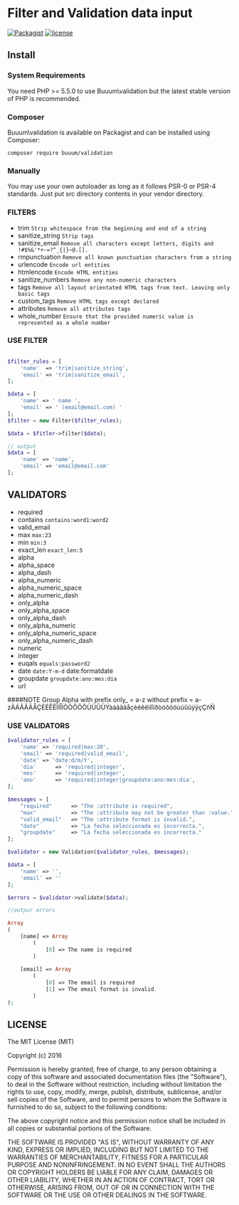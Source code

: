 Filter and Validation data input
================================

[![Packagist](https://img.shields.io/packagist/v/buuum/validation.svg)](https://packagist.org/packages/buuum/validation)
[![license](https://img.shields.io/github/license/mashape/apistatus.svg?maxAge=2592000)](#license)

## Install

### System Requirements

You need PHP >= 5.5.0 to use Buuum\validation but the latest stable version of PHP is recommended.

### Composer

Buuum\validation is available on Packagist and can be installed using Composer:

```
composer require buuum/validation
```

### Manually

You may use your own autoloader as long as it follows PSR-0 or PSR-4 standards. Just put src directory contents in your vendor directory.


### FILTERS

* trim `Strip whitespace from the beginning and end of a string`
* sanitize_string `Strip tags`
* sanitize_email `Remove all characters except letters, digits and !#$%&'*+-=?^_{|}~@.[].`
* rmpunctuation `Remove all known punctuation characters from a string`
* urlencode `Encode url entities`
* htmlencode `Encode HTML entities`
* sanitize_numbers `Remove any non-numeric characters`
* tags `Remove all layout orientated HTML tags from text. Leaving only basic tags`
* custom_tags `Remove HTML tags except declared`
* attributes `Remove all attributes tags`
* whole_number `Ensure that the provided numeric value is represented as a whole number`
 
### USE FILTER

```php

$filter_rules = [
    'name'  => 'trim|sanitize_string',
    'email' => 'trim|sanitize_email',
];

$data = [
    'name' => ' name ',
    'email' => ' (email@email.com) '
];
$filter = new Filter($filter_rules);

$data = $fitler->filter($data);

// output
$data = [
    'name' => 'name',
    'email' => 'email@email.com'
];
```
 
## VALIDATORS

* required
* contains `contains:word1:word2`
* valid_email
* max `max:23`
* min `min:3`
* exact_len `exact_len:5`
* alpha  
* alpha_space
* alpha_dash
* alpha_numeric
* alpha_numeric_space
* alpha_numeric_dash
* only_alpha  
* only_alpha_space
* only_alpha_dash
* only_alpha_numeric
* only_alpha_numeric_space
* only_alpha_numeric_dash
* numeric
* integer
* euqals `equals:password2`
* date `date:Y-m-d` date:formatdate
* groupdate `groupdate:ano:mes:dia`
* url

####NOTE
Group Alpha 
with prefix only_ = a-z
without prefix = a-zÀÁÂÃÄÅÇÈÉÊËÌÍÎÏÒÓÔÕÖÙÚÛÜÝàáâãäåçèéêëìíîïðòóôõöùúûüýÿçÇñÑ

### USE VALIDATORS

```php
$validator_rules = [
    'name' => 'required|max:20',
    'email' => 'required|valid_email',
    'date' => 'date:d/m/Y',
    'dia'      => 'required|integer',
    'mes'      => 'required|integer',
    'ano'      => 'required|integer|groupdate:ano:mes:dia',
];

$messages = [
    "required"      => "The :attribute is required",
    "max"           => "The :attribute may not be greater than :value.",
    "valid_email"   => "The :attribute format is invalid.",
    "date"          => "La fecha seleccionada es incorrecta.",
    "groupdate"     => "La fecha seleccionada es incorrecta."
];

$validator = new Validation($validator_rules, $messages);

$data = [
    'name' => '',
    'email' => ''
];

$errors = $validator->validate($data);

//outpur errors

Array
(
    [name] => Array
        (
            [0] => The name is required
        )
        
    [email] => Array
        (
            [0] => The email is required
            [1] => The email format is invalid.
        )
);

```

 



## LICENSE

The MIT License (MIT)

Copyright (c) 2016

Permission is hereby granted, free of charge, to any person obtaining a copy of this software and associated documentation files (the "Software"), to deal in the Software without restriction, including without limitation the rights to use, copy, modify, merge, publish, distribute, sublicense, and/or sell copies of the Software, and to permit persons to whom the Software is furnished to do so, subject to the following conditions:

The above copyright notice and this permission notice shall be included in all copies or substantial portions of the Software.

THE SOFTWARE IS PROVIDED "AS IS", WITHOUT WARRANTY OF ANY KIND, EXPRESS OR IMPLIED, INCLUDING BUT NOT LIMITED TO THE WARRANTIES OF MERCHANTABILITY, FITNESS FOR A PARTICULAR PURPOSE AND NONINFRINGEMENT. IN NO EVENT SHALL THE AUTHORS OR COPYRIGHT HOLDERS BE LIABLE FOR ANY CLAIM, DAMAGES OR OTHER LIABILITY, WHETHER IN AN ACTION OF CONTRACT, TORT OR OTHERWISE, ARISING FROM, OUT OF OR IN CONNECTION WITH THE SOFTWARE OR THE USE OR OTHER DEALINGS IN THE SOFTWARE.
